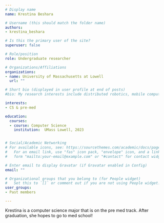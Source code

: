 ```yaml
---
# Display name
name: Krestina Beshara

# Username (this should match the folder name)
authors:
- krestina_beshara

# Is this the primary user of the site?
superuser: false

# Role/position
role: Undergraduate researcher

# Organizations/Affiliations
organizations:
- name: University of Massachusetts at Lowell
  url: ""

# Short bio (displayed in user profile at end of posts)
#bio: My research interests include distributed robotics, mobile computing and programmable matter.

interests:
- CS & pre-med

education:
  courses:
  - course: Computer Science
    institution:  UMass Lowell, 2023


# Social/Academic Networking
# For available icons, see: https://sourcethemes.com/academic/docs/page-builder/#icons
#   For an email link, use "fas" icon pack, "envelope" icon, and a link in the
#   form "mailto:your-email@example.com" or "#contact" for contact widget.

# Enter email to display Gravatar (if Gravatar enabled in Config)
email: ""

# Organizational groups that you belong to (for People widget)
#   Set this to `[]` or comment out if you are not using People widget.
user_groups:
- Past members

---
```

Krestina is a computer science major that is on the pre med track. After graduation, she hopes to go to med school!
